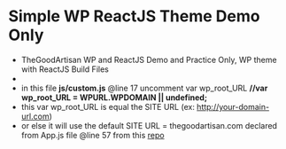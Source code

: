 # Simple WP ReactJS Theme Demo Only
- TheGoodArtisan WP and ReactJS Demo and Practice Only, WP theme with ReactJS Build Files
- 
- in this file **js/custom.js** @line 17 uncomment var wp_root_URL **__//var wp_root_URL = WPURL.WPDOMAIN || undefined;__**
- this var wp_root_URL is equal the SITE URL (ex: http://your-domain-url.com)
- or else it will use the default SITE URL = thegoodartisan.com declared from App.js file @line 57 from this [repo](https://github.com/jun20/wp-theme-reactjs-dev/blob/master/Final/end/src/App.js)
